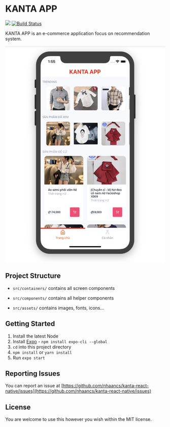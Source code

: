 # KANTA APP

![](https://img.shields.io/github/license/SKempin/Lyrics-King-React-Native.svg?style=flat-square)
[![Build Status](https://travis-ci.org/SKempin/Lyrics-King-React-Native.svg?branch=master)](https://travis-ci.org/SKempin/Lyrics-King-React-Native)


KANTA APP is an e-commerce application focus on recommendation system.


![](https://github.com/nhaancs/kanta-react-native/blob/master/src/assets/images/home.png)


## Project Structure

- `src/containers/` contains all screen components

- `src/components/` contains all helper components

- `src/assets/` contains images, fonts, icons...

## Getting Started

1. Install the latest Node
2. Install [Expo](https://expo.io/) - `npm install expo-cli --global`
3. `cd` into this project directory
4. `npm install` or `yarn install`
5. Run `expo start`

## Reporting Issues

You can report an issue at [https://github.com/nhaancs/kanta-react-native/issues](https://github.com/nhaancs/kanta-react-native/issues)

## License

You are welcome to use this however you wish within the MIT license.
